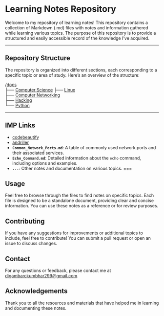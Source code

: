 # Learning Notes Repository

Welcome to my repository of learning notes! This repository contains a collection of Markdown (.md) files with notes and information gathered while learning various topics. The purpose of this repository is to provide a structured and easily accessible record of the knowledge I've acquired.

***
## Repository Structure

The repository is organized into different sections, each corresponding to a specific topic or area of study. Here’s an overview of the structure:


/[docs](https://github.com/Artist-dk/Notes/blob/master/docs/linux.md)<br />
├── [Computer Science](https://github.com/Artist-dk/Notes/blob/master/docs/computer-science.md) 
├── [Linux](https://github.com/Artist-dk/Notes/blob/master/docs/linux.md)<br />
├── [Computer Networking](https://github.com/Artist-dk/Notes/blob/master/docs/network.md)<br />
├── [Hacking](https://github.com/Artist-dk/Notes/blob/master/docs/hacking.md)<br />
└── [Python](https://github.com/Artist-dk/Notes/blob/master/docs/linux.md)<br />

---
## IMP Links

- [codebeautify](https://codebeautify.org/html-to-markdown)
- [andriller](https://github.com/den4uk/andriller/tree/master)
- **`Common_Network_Ports.md`**: A table of commonly used network ports and their associated services.
- **`Echo_Command.md`**: Detailed information about the `echo` command, including options and examples.
- **`...`**: Other notes and documentation on various topics.
===
## Usage

Feel free to browse through the files to find notes on specific topics. Each file is designed to be a standalone document, providing clear and concise information. You can use these notes as a reference or for review purposes.

## Contributing

If you have any suggestions for improvements or additional topics to include, feel free to contribute! You can submit a pull request or open an issue to discuss changes.


## Contact

For any questions or feedback, please contact me at [digambarckumbhar299@gmail.com](mailto:digambarckumbhar299@gmail.com).

## Acknowledgements

Thank you to all the resources and materials that have helped me in learning and documenting these notes.

